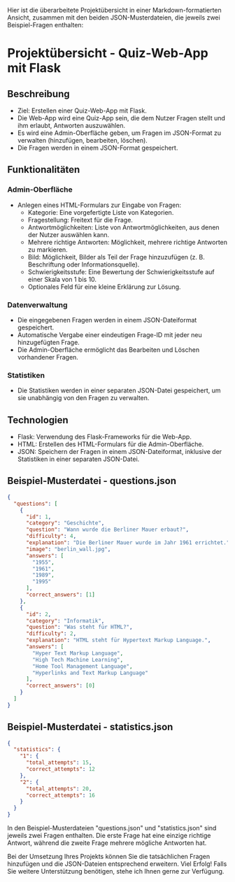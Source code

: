 Hier ist die überarbeitete Projektübersicht in einer Markdown-formatierten Ansicht, zusammen mit den beiden JSON-Musterdateien, die jeweils zwei Beispiel-Fragen enthalten:

# Projektübersicht - Quiz-Web-App mit Flask

## Beschreibung
- Ziel: Erstellen einer Quiz-Web-App mit Flask.
- Die Web-App wird eine Quiz-App sein, die dem Nutzer Fragen stellt und ihm erlaubt, Antworten auszuwählen.
- Es wird eine Admin-Oberfläche geben, um Fragen im JSON-Format zu verwalten (hinzufügen, bearbeiten, löschen).
- Die Fragen werden in einem JSON-Format gespeichert.

## Funktionalitäten

### Admin-Oberfläche
- Anlegen eines HTML-Formulars zur Eingabe von Fragen:
  - Kategorie: Eine vorgefertigte Liste von Kategorien.
  - Fragestellung: Freitext für die Frage.
  - Antwortmöglichkeiten: Liste von Antwortmöglichkeiten, aus denen der Nutzer auswählen kann.
  - Mehrere richtige Antworten: Möglichkeit, mehrere richtige Antworten zu markieren.
  - Bild: Möglichkeit, Bilder als Teil der Frage hinzuzufügen (z. B. Beschriftung oder Informationsquelle).
  - Schwierigkeitsstufe: Eine Bewertung der Schwierigkeitsstufe auf einer Skala von 1 bis 10.
  - Optionales Feld für eine kleine Erklärung zur Lösung.

### Datenverwaltung
- Die eingegebenen Fragen werden in einem JSON-Dateiformat gespeichert.
- Automatische Vergabe einer eindeutigen Frage-ID mit jeder neu hinzugefügten Frage.
- Die Admin-Oberfläche ermöglicht das Bearbeiten und Löschen vorhandener Fragen.

### Statistiken
- Die Statistiken werden in einer separaten JSON-Datei gespeichert, um sie unabhängig von den Fragen zu verwalten.

## Technologien
- Flask: Verwendung des Flask-Frameworks für die Web-App.
- HTML: Erstellen des HTML-Formulars für die Admin-Oberfläche.
- JSON: Speichern der Fragen in einem JSON-Dateiformat, inklusive der Statistiken in einer separaten JSON-Datei.

## Beispiel-Musterdatei - questions.json

```json
{
  "questions": [
    {
      "id": 1,
      "category": "Geschichte",
      "question": "Wann wurde die Berliner Mauer erbaut?",
      "difficulty": 4,
      "explanation": "Die Berliner Mauer wurde im Jahr 1961 errichtet.",
      "image": "berlin_wall.jpg",
      "answers": [
        "1955",
        "1961",
        "1989",
        "1995"
      ],
      "correct_answers": [1]
    },
    {
      "id": 2,
      "category": "Informatik",
      "question": "Was steht für HTML?",
      "difficulty": 2,
      "explanation": "HTML steht für Hypertext Markup Language.",
      "answers": [
        "Hyper Text Markup Language",
        "High Tech Machine Learning",
        "Home Tool Management Language",
        "Hyperlinks and Text Markup Language"
      ],
      "correct_answers": [0]
    }
  ]
}
```

## Beispiel-Musterdatei - statistics.json

```json
{
  "statistics": {
    "1": {
      "total_attempts": 15,
      "correct_attempts": 12
    },
    "2": {
      "total_attempts": 20,
      "correct_attempts": 16
    }
  }
}
```

In den Beispiel-Musterdateien "questions.json" und "statistics.json" sind jeweils zwei Fragen enthalten. Die erste Frage hat eine einzige richtige Antwort, während die zweite Frage mehrere mögliche Antworten hat.

Bei der Umsetzung Ihres Projekts können Sie die tatsächlichen Fragen hinzufügen und die JSON-Dateien entsprechend erweitern. Viel Erfolg! Falls Sie weitere Unterstützung benötigen, stehe ich Ihnen gerne zur Verfügung.